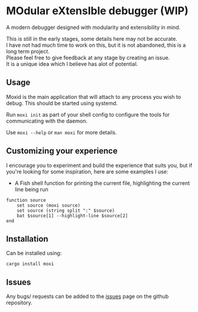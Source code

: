 # MOdular eXtensIble debugger (WIP)
A modern debugger designed with modularity and extensibility in mind.

This is still in the early stages, some details here may not be accurate.\
I have not had much time to work on this, but it is not abandoned, this is a long term project.\
Please feel free to give feedback at any stage by creating an issue.\
It is a unique idea which I believe has alot of potential.

## Usage
Moxid is the main application that will attach to any process you wish to debug. This should be
started using systemd.

Run `moxi init` as part of your shell config to configure the tools for communicating with the
daemon.

Use `moxi --help` or `man moxi` for more details.

## Customizing your experience
I encourage you to experiment and build the experience that suits you, but if you're looking for
some inspiration, here are some examples I use:

* A Fish shell function for printing the current file, highlighting the current line being run
```fish
function source
    set source (moxi source) 
    set source (string split ":" $source)
    bat $source[1] --highlight-line $source[2]
end
```

## Installation
Can be installed using:
```
cargo install moxi
```

## Issues
Any bugs/ requests can be added to the [issues](https://github.com/Shivix/moxi/issues) page on the github repository.
